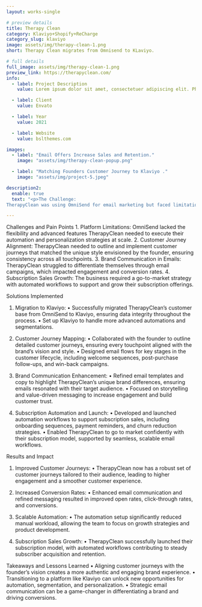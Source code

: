 ```yaml
---
layout: works-single

# preview details
title: Therapy Clean
category: Klaviyo+Shopify+ReCharge
category_slug: klaviyo
image: assets/img/therapy-clean-1.png
short: Therapy Clean migrates from Omnisend to KLaviyo.

# full details
full_image: assets/img/therapy-clean-1.png
preview_link: https://therapyclean.com/
info:
  - label: Project Description
    value: Lorem ipsum dolor sit amet, consectetuer adipiscing elit. Phasellus hendrerit. Pellentesque aliquet nibh nec urna.

  - label: Client
    value: Envato

  - label: Year
    value: 2021

  - label: Website
    value: bslthemes.com

images:
  - label: "Email Offers Increase Sales and Retention."
    image: "assets/img/therapy-clean-popup.png"

  - label: "Matching Founders Customer Journey to Klaviyo ."
    image: "assets/img/project-5.jpeg"

description2:
  enable: true
  text: "<p>The Challenge:
TherapyClean was using OmniSend for email marketing but faced limitations in scaling and aligning their customer journeys with the brand’s vision. They needed a platform that could handle more advanced automations, better convey their brand differences, and effectively support their subscription-based sales model.</p>"

---
```


Challenges and Pain Points
	1.	Platform Limitations:
OmniSend lacked the flexibility and advanced features TherapyClean needed to execute their automation and personalization strategies at scale.
	2.	Customer Journey Alignment:
TherapyClean needed to outline and implement customer journeys that matched the unique style envisioned by the founder, ensuring consistency across all touchpoints.
	3.	Brand Communication in Emails:
TherapyClean struggled to differentiate themselves through email campaigns, which impacted engagement and conversion rates.
	4.	Subscription Sales Growth:
The business required a go-to-market strategy with automated workflows to support and grow their subscription offerings.


Solutions Implemented

1. Migration to Klaviyo:
	•	Successfully migrated TherapyClean’s customer base from OmniSend to Klaviyo, ensuring data integrity throughout the process.
	•	Set up Klaviyo to handle more advanced automations and segmentations.

2. Customer Journey Mapping:
	•	Collaborated with the founder to outline detailed customer journeys, ensuring every touchpoint aligned with the brand’s vision and style.
	•	Designed email flows for key stages in the customer lifecycle, including welcome sequences, post-purchase follow-ups, and win-back campaigns.

3. Brand Communication Enhancement:
	•	Refined email templates and copy to highlight TherapyClean’s unique brand differences, ensuring emails resonated with their target audience.
	•	Focused on storytelling and value-driven messaging to increase engagement and build customer trust.

4. Subscription Automation and Launch:
	•	Developed and launched automation workflows to support subscription sales, including onboarding sequences, payment reminders, and churn reduction strategies.
	•	Enabled TherapyClean to go to market confidently with their subscription model, supported by seamless, scalable email workflows.

Results and Impact

1. Improved Customer Journeys:
	•	TherapyClean now has a robust set of customer journeys tailored to their audience, leading to higher engagement and a smoother customer experience.

2. Increased Conversion Rates:
	•	Enhanced email communication and refined messaging resulted in improved open rates, click-through rates, and conversions.

3. Scalable Automation:
	•	The automation setup significantly reduced manual workload, allowing the team to focus on growth strategies and product development.

4. Subscription Sales Growth:
	•	TherapyClean successfully launched their subscription model, with automated workflows contributing to steady subscriber acquisition and retention.

  Takeaways and Lessons Learned
	•	Aligning customer journeys with the founder’s vision creates a more authentic and engaging brand experience.
	•	Transitioning to a platform like Klaviyo can unlock new opportunities for automation, segmentation, and personalization.
	•	Strategic email communication can be a game-changer in differentiating a brand and driving conversions.